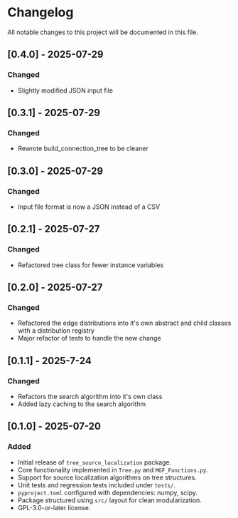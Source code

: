 # Changelog

All notable changes to this project will be documented in this file.

## [0.4.0] - 2025-07-29

### Changed
- Slightly modified JSON input file

## [0.3.1] - 2025-07-29

### Changed
- Rewrote build_connection_tree to be cleaner

## [0.3.0] - 2025-07-29

### Changed
- Input file format is now a JSON instead of a CSV

## [0.2.1] - 2025-07-27

### Changed
- Refactored tree class for fewer instance variables

## [0.2.0] - 2025-07-27

### Changed
- Refactored the edge distributions into it's own abstract and child classes with a distribution registry
- Major refactor of tests to handle the new change

## [0.1.1] - 2025-7-24

### Changed
- Refactors the search algorithm into it's own class
- Added lazy caching to the search algorithm

## [0.1.0] - 2025-07-20

### Added
- Initial release of `tree_source_localization` package.
- Core functionality implemented in `Tree.py` and `MGF_Functions.py`.
- Support for source localization algorithms on tree structures.
- Unit tests and regression tests included under `tests/`.
- `pyproject.toml` configured with dependencies: numpy, scipy.
- Package structured using `src/` layout for clean modularization.
- GPL-3.0-or-later license.